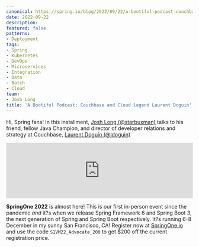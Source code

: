 ```yaml
---
canonical: https://spring.io/blog/2022/09/22/a-bootiful-podcast-couchbase-and-cloud-legend-laurent-doguin
date: 2022-09-22
description: 
featured: false
patterns:
- Deployment
tags:
- Spring
- Kubernetes
- DevOps
- Microservices
- Integration
- Data
- Batch
- Cloud
team:
- Josh Long
title: 'A Bootiful Podcast: Couchbase and Cloud legend Laurent Doguin'
---
```


<div>
 <p>Hi, Spring fans! In this installment, <a href="https://twitter.com/starbuxman">Josh Long (@starbuxman)</a> talks to his friend, fellow Java Champion, and director of developer relations and strategy at Couchbase, <a href="https://twitter.com/ldoguin">Laurent Doguin (@ldoguin)</a></p><iframe title="Couchbase and Cloud legend Laurent Doguin " allowtransparency="true" height="150" width="100%" style="border: none; min-width: min(100%, 430px);" scrolling="no" data-name="pb-iframe-player" src="https://www.podbean.com/player-v2/?i=tzuv5-12cdc22-pb&amp;from=pb6admin&amp;share=1&amp;download=1&amp;rtl=0&amp;fonts=Arial&amp;skin=1&amp;font-color=&amp;logo_link=episode_page&amp;btn-skin=7"></iframe>
 <p><strong>SpringOne 2022</strong> is almost here! This is our first in-person event since the pandemic <em>and</em> it?s when we release Spring Framework 6 and Spring Boot 3, the next generation of Spring and Spring Boot respectively. It?s running 6-8 December in my sunny San Francisco, CA! Register now at <a href="https://springone.io">SpringOne.io</a> and use the code <code>S1VM22_Advocate_200</code> to get $200 off the current registration price.</p>
</div>

